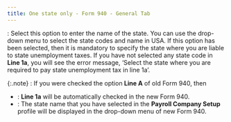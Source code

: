 ```yaml
---
title: One state only - Form 940 - General Tab
---
```

: Select this option to enter the name of the state.  You can use the drop-down menu to select the state codes and name in USA.  If this option has been selected, then it is mandatory to specify the  state where you are liable to state unemployment taxes. If you have not  selected any state code in **Line 1a**,  you will see the error message, ‘Select the state where you are required  to pay state unemployment tax in line 1a’.


{:.note}
: If you were checked the option **Line 
 A** of old Form 940, then

- : **Line 
 1a** will be automatically checked in the new Form 940.
- : The state name  that you have selected in the **Payroll 
 Company Setup** profile will be displayed in the drop-down menu of  new Form 940.
